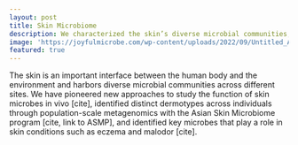 ```yaml
---
layout: post
title: Skin Microbiome
description: We characterized the skin’s diverse microbial communities, defined distinct dermotypes, and pinpointed key microbes linked to conditions like eczema and malodor.
image: 'https://joyfulmicrobe.com/wp-content/uploads/2022/09/Untitled_Artwork-scaled.jpg'
featured: true
---
```


The skin is an important interface between the human body and the environment and harbors diverse microbial communities across different sites. We have pioneered new approaches to study the function of skin microbes in vivo [cite], identified distinct dermotypes across individuals through population-scale metagenomics with the Asian Skin Microbiome program  [cite, link to ASMP], and identified key microbes that play a role in skin conditions such as eczema and malodor [cite]. 